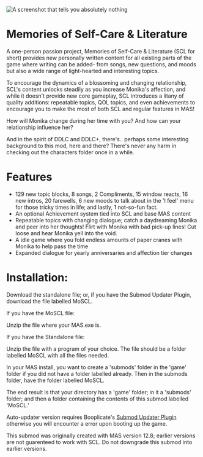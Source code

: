 ![A screenshot that tells you absolutely nothing](https://user-images.githubusercontent.com/107741953/265365710-5aa5bbb5-798c-4c34-b3d8-ce2d2e39331f.png)

# Memories of Self-Care & Literature

A one-person passion project, Memories of Self-Care & Literature (SCL for short) provides new personally written content for all existing parts of the game where writing can be added- from songs, new questions, and moods but also a wide range of light-hearted and interesting topics. 

To encourage the dynamics of a blossoming and changing relationship, SCL's content unlocks steadily as you increase Monika's affection, and while it doesn't provide new core gameplay, SCL introduces a litany of quality additions: repeatable topics, QOL topics, and even achievements to encourage you to make the most of both SCL and regular features in MAS!

How will Monika change during her time with you? And how can your relationship influence her? 

And in the spirit of DDLC and DDLC+, there's.. perhaps some interesting background to this mod, here and there? There's never any harm in checking out the characters folder once in a while.

# Features

- 129 new topic blocks, 8 songs, 2 Compliments, 15 window reacts, 16 new intros, 20 farewells, 6 new moods to talk about in the 'I feel' menu for those tricky times in life; and lastly, 1 not-so-fun fact.
- An optional Achievement system tied into SCL and base MAS content
- Repeatable topics with changing dialogue; catch a daydreaming Monika and peer into her thoughts! Flirt with Monika with bad pick-up lines! Cut loose and hear Monika yell into the void.
- A idle game where you fold endless amounts of paper cranes with Monika to help pass the time
- Expanded dialogue for yearly anniversaries and affection tier changes

# Installation:

Download the standalone file; or, if you have the Submod Updater Plugin, download the file labelled MoSCL.

If you have the MoSCL file:

Unzip the file where your MAS.exe is.

If you have the Standalone file:

Unzip the file with a program of your choice. The file should be a folder labelled MoSCL with all the files needed.

In your MAS install, you want to create a 'submods' folder in the 'game' folder if you did not have a folder labelled already. Then in the submods folder, have the folder labelled MoSCL.

The end result is that your directory has a 'game' folder; in it a 'submods' folder; and then a folder containing the contents of this submod labelled 'MoSCL.'

Auto-updater version requires Booplicate's [Submod Updater Plugin](https://github.com/Booplicate/MAS-Submods-SubmodUpdaterPlugin) otherwise you will encounter a error upon booting up the game.

This submod was originally created with MAS version 12.8; earlier versions are not guarenteed to work with SCL. Do not downgrade this submod into earlier versions.
